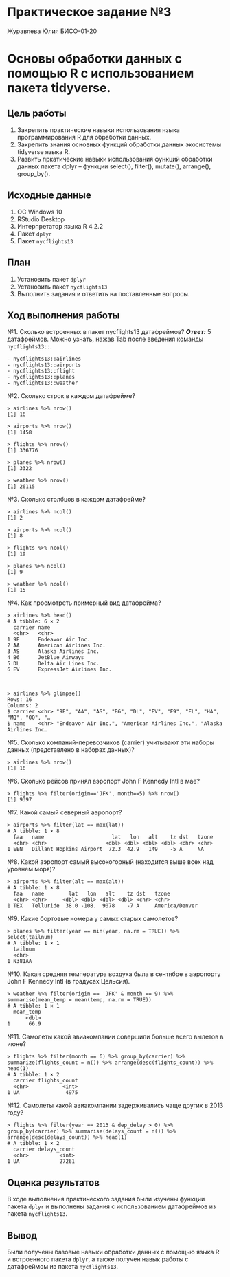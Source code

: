 # Практическое задание №3
Журавлева Юлия БИСО-01-20

# Основы обработки данных с помощью R с использованием пакета tidyverse.

## Цель работы

1.  Закрепить практические навыки использования языка программирования R
    для обработки данных.
2.  Закрепить знания основных функций обработки данных экосистемы
    tidyverse языка R.
3.  Развить пркатические навыки использования функций обработки данных
    пакета dplyr – функции select(), filter(), mutate(), arrange(),
    group_by().

## Исходные данные

1.  ОС Windows 10
2.  RStudio Desktop
3.  Интерпретатор языка R 4.2.2
4.  Пакет `dplyr`
5.  Пакет `nycflights13`

## План

1.  Установить пакет `dplyr`
2.  Установить пакет `nycflights13`
3.  Выполнить задания и ответить на поставленные вопросы.

## Ход выполнения работы

№1. Сколько встроенных в пакет nycflights13 датафреймов? ***Ответ:*** 5
датафреймов. Можно узнать, нажав Tab после введения команды
`nycflights13::`.

    - nycflights13::airlines
    - nycflights13::airports
    - nycflights13::flight
    - nycflights13::planes
    - nycflights13::weather

№2. Сколько строк в каждом датафрейме?

    > airlines %>% nrow()
    [1] 16

    > airports %>% nrow()
    [1] 1458

    > flights %>% nrow()
    [1] 336776

    > planes %>% nrow()
    [1] 3322

    > weather %>% nrow()
    [1] 26115

№3. Сколько столбцов в каждом датафрейме?

    > airlines %>% ncol()
    [1] 2

    > airports %>% ncol()
    [1] 8

    > flights %>% ncol()
    [1] 19

    > planes %>% ncol()
    [1] 9

    > weather %>% ncol()
    [1] 15

№4. Как просмотреть примерный вид датафрейма?

    > airlines %>% head()
    # A tibble: 6 × 2
      carrier name                    
      <chr>   <chr>                   
    1 9E      Endeavor Air Inc.       
    2 AA      American Airlines Inc.  
    3 AS      Alaska Airlines Inc.    
    4 B6      JetBlue Airways         
    5 DL      Delta Air Lines Inc.    
    6 EV      ExpressJet Airlines Inc.



    > airlines %>% glimpse()
    Rows: 16
    Columns: 2
    $ carrier <chr> "9E", "AA", "AS", "B6", "DL", "EV", "F9", "FL", "HA", "MQ", "OO", "…
    $ name    <chr> "Endeavor Air Inc.", "American Airlines Inc.", "Alaska Airlines Inc…

№5. Сколько компаний-перевозчиков (carrier) учитывают эти наборы данных
(представлено в наборах данных)?

    > airlines %>% nrow()
    [1] 16

№6. Сколько рейсов принял аэропорт John F Kennedy Intl в мае?

    > flights %>% filter(origin=='JFK', month==5) %>% nrow()
    [1] 9397

№7. Какой самый северный аэропорт?

    > airports %>% filter(lat == max(lat))
    # A tibble: 1 × 8
      faa   name                      lat   lon   alt    tz dst   tzone
      <chr> <chr>                   <dbl> <dbl> <dbl> <dbl> <chr> <chr>
    1 EEN   Dillant Hopkins Airport  72.3  42.9   149    -5 A     NA   

№8. Какой аэропорт самый высокогорный (находится выше всех над уровнем
моря)?

    > airports %>% filter(alt == max(alt))
    # A tibble: 1 × 8
      faa   name        lat   lon   alt    tz dst   tzone         
      <chr> <chr>     <dbl> <dbl> <dbl> <dbl> <chr> <chr>         
    1 TEX   Telluride  38.0 -108.  9078    -7 A     America/Denver

№9. Какие бортовые номера у самых старых самолетов?

    > planes %>% filter(year == min(year, na.rm = TRUE)) %>% select(tailnum)
    # A tibble: 1 × 1
      tailnum
      <chr>  
    1 N381AA 

№10. Какая средняя температура воздуха была в сентябре в аэропорту John
F Kennedy Intl (в градусах Цельсия).

    > weather %>% filter(origin == 'JFK' & month == 9) %>% summarise(mean_temp = mean(temp, na.rm = TRUE))
    # A tibble: 1 × 1
      mean_temp
          <dbl>
    1      66.9

№11. Самолеты какой авиакомпании совершили больше всего вылетов в июне?

    > flights %>% filter(month == 6) %>% group_by(carrier) %>% summarize(flights_count = n()) %>% arrange(desc(flights_count)) %>% head(1)
    # A tibble: 1 × 2
      carrier flights_count
      <chr>           <int>
    1 UA               4975

№12. Самолеты какой авиакомпании задерживались чаще других в 2013 году?

    > flights %>% filter(year == 2013 & dep_delay > 0) %>% group_by(carrier) %>% summarise(delays_count = n()) %>% arrange(desc(delays_count)) %>% head(1)
    # A tibble: 1 × 2
      carrier delays_count
      <chr>          <int>
    1 UA             27261

## Оценка результатов

В ходе выполнения практического задания были изучены функции пакета
`dplyr` и выполнены задания с использованием датафреймов из пакета
`nycflights13`.

## Вывод

Были получены базовые навыки обработки данных с помощью языка R и
встроенного пакета `dplyr`, а также получен навык работы с датафреймом
из пакета `nycflights13`.
